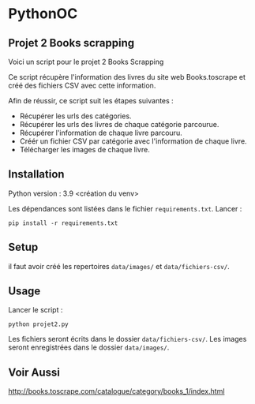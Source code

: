# PythonOC

## Projet 2 Books scrapping

Voici un script pour le projet 2 Books Scrapping

Ce script récupère l'information des livres du site web Books.toscrape et créé des fichiers CSV avec cette information.

Afin de réussir, ce script suit les étapes suivantes :
- Récupérer les urls des catégories.
- Récupérer les urls des livres de chaque catégorie parcourue.
- Récupérer l'information de chaque livre parcouru.
- Créér un fichier CSV par catégorie avec l'information de chaque livre.
- Télécharger les images de chaque livre.

## Installation

Python version : 3.9
<création du venv>

Les dépendances sont listées dans le fichier `requirements.txt`.
Lancer :

```
pip install -r requirements.txt
```

## Setup

il faut avoir créé les repertoires `data/images/` et `data/fichiers-csv/`.

## Usage
Lancer le script :

```
python projet2.py
```

Les fichiers seront écrits dans le dossier `data/fichiers-csv/`.
Les images seront enregistrées dans le dossier `data/images/`.


## Voir Aussi
http://books.toscrape.com/catalogue/category/books_1/index.html


